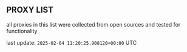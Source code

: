 ## PROXY LIST

all proxies in this list were collected from open sources and tested for functionality

last update: `2025-02-04 11:20:25.908120+00:00` UTC